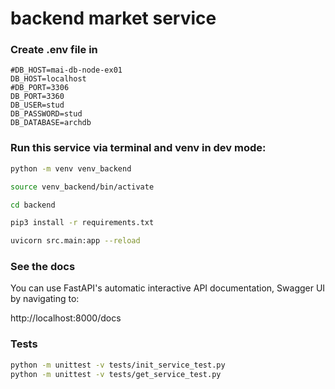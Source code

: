 # backend market service

### Create .env file in 

```
#DB_HOST=mai-db-node-ex01
DB_HOST=localhost
#DB_PORT=3306
DB_PORT=3360
DB_USER=stud
DB_PASSWORD=stud
DB_DATABASE=archdb
```

### Run this service via terminal and venv in dev mode:

```bash
python -m venv venv_backend

source venv_backend/bin/activate

cd backend

pip3 install -r requirements.txt

uvicorn src.main:app --reload
```

### See the docs

You can use FastAPI's automatic interactive API documentation, Swagger UI by navigating to:

http://localhost:8000/docs

### Tests

```bash
python -m unittest -v tests/init_service_test.py
python -m unittest -v tests/get_service_test.py
```
